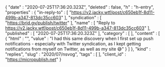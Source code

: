 {
  "date" : "2020-07-25T17:36:20.323Z",
  "deleted" : false,
  "h" : "h-entry",
  "properties" : {
    "in-reply-to" : [ "https://v2.jacky.wtf/post/c650eb1f-8d11-499b-a347-813dc35cc603" ],
    "syndication" : [ "https://brid.gy/publish/twitter" ],
    "name" : [ "Reply to https://v2.jacky.wtf/post/c650eb1f-8d11-499b-a347-813dc35cc603" ],
    "published" : [ "2020-07-25T17:36:20.323Z" ],
    "category" : [ ],
    "content" : [ {
      "html" : "",
      "value" : "I had this same discovery when I first set up push notifications - especially with Twitter syndication, as I kept getting notifications from myself on Twitter, as well as my site 😅"
    } ]
  },
  "kind" : "replies",
  "slug" : "2020/07/nsvog",
  "tags" : [ ],
  "client_id" : "https://micropublish.net"
}
